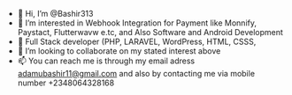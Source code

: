 - 👋 Hi, I’m @Bashir313
- 👀 I’m interested in Webhook Integration for Payment like Monnify, Paystact, Flutterwavw e.tc, and Also Software and Android Development
- 🌱 Full Stack developer (PHP, LARAVEL, WordPress, HTML, CSSS,  
- 💞️ I’m looking to collaborate on my stated interest above
- 📫 You can reach me is through my email adress adamubashir11@gmail.com and also by contacting me via mobile number +2348064328168

<!---
Bashir313/Bashir313 is a ✨ special ✨ repository because its `README.md` (this file) appears on your GitHub profile.
You can click the Preview link to take a look at your changes.
--->
